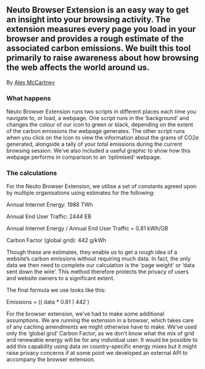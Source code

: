 ## Neuto Browser Extension is an easy way to get an insight into your browsing activity. The extension measures every page you load in your browser and provides a rough estimate of the associated carbon emissions. We built this tool primarily to raise awareness about how browsing the web affects the world around us.

By [Alex McCartney](https://alexmccartney.com)

### What happens

Neuto Browser Extension runs two scripts in different places  each time you navigate to, or load, a webpage. One script runs in the ‘background’ and changes the colour of our icon to green or black, depending on the extent of the carbon emissions the webpage generates. The other script runs when you click on the icon to view the information about the grams of CO2e generated, alongside a tally of your total emissions during the current browsing session. We’ve also included a useful graphic to show how this webpage performs in comparison to an ‘optimised’ webpage.

### The calculations

For the Neuto Browser Extension, we utilise a set of constants agreed upon by multiple organisations using estimates for the following:

Annual Internet Energy: 1988 TWh

Annual End User Traffic: 2444 EB

Annual Internet Energy / Annual End User Traffic = 0.81 kWh/GB

Carbon Factor (global grid): 442 g/kWh

Though these are estimates, they enable us to get a rough idea of a website’s carbon emissions without requiring much data. In fact, the only data we then need to complete our calculation is the ‘page weight’ or ‘data sent down the wire’. This method therefore protects the privacy of users and website owners to a significant extent.

The final formula we use looks like this: 

Emissions = (( data * 0.81 ) 442 )

For the browser extension, we’ve had to make some additional assumptions. We are running the extension in a browser, which takes care of any caching amendments we might otherwise have to make. We’ve used only the ‘global grid’ Carbon Factor, as we don’t know what the mix of grid and renewable energy will be for any individual user. It would be possible to add this capability using data on country-specific energy mixes but it might raise privacy concerns if at some point we developed an external API to accompany the browser extension.
